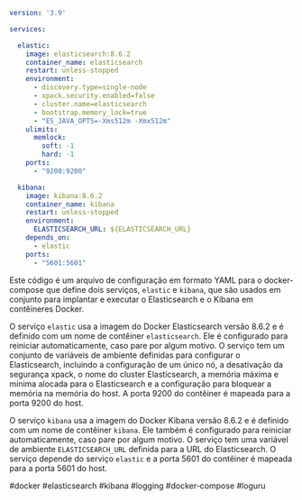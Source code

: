 ```yaml
version: '3.9'

services:

  elastic:
    image: elasticsearch:8.6.2
    container_name: elasticsearch
    restart: unless-stopped
    environment:
      - discovery.type=single-node
      - xpack.security.enabled=false
      - cluster.name=elasticsearch
      - bootstrap.memory_lock=true
      - "ES_JAVA_OPTS=-Xms512m -Xmx512m"
    ulimits:
      memlock:
        soft: -1
        hard: -1
    ports:
      - "9200:9200"

  kibana:
    image: kibana:8.6.2
    container_name: kibana
    restart: unless-stopped
    environment:
      ELASTICSEARCH_URL: ${ELASTICSEARCH_URL}
    depends_on:
      - elastic
    ports:
      - "5601:5601"
```

Este código é um arquivo de configuração em formato YAML para o docker-compose que define dois serviços, `elastic` e `kibana`, que são usados em conjunto para implantar e executar o Elasticsearch e o Kibana em contêineres Docker.

O serviço `elastic` usa a imagem do Docker Elasticsearch versão 8.6.2 e é definido com um nome de contêiner `elasticsearch`. Ele é configurado para reiniciar automaticamente, caso pare por algum motivo. O serviço tem um conjunto de variáveis ​​de ambiente definidas para configurar o Elasticsearch, incluindo a configuração de um único nó, a desativação da segurança xpack, o nome do cluster Elasticsearch, a memória máxima e mínima alocada para o Elasticsearch e a configuração para bloquear a memória na memória do host. A porta 9200 do contêiner é mapeada para a porta 9200 do host.

O serviço `kibana` usa a imagem do Docker Kibana versão 8.6.2 e é definido com um nome de contêiner `kibana`. Ele também é configurado para reiniciar automaticamente, caso pare por algum motivo. O serviço tem uma variável ​​de ambiente `ELASTICSEARCH_URL` definida para a URL do Elasticsearch. O serviço depende do serviço `elastic` e a porta 5601 do contêiner é mapeada para a porta 5601 do host.

#docker #elasticsearch #kibana #logging #docker-compose #loguru
